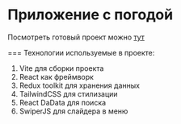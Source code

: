 # Приложение с погодой


Посмотреть готовый проект можно [тут](www.daskis.ru)

===
Технологии используемые в проекте:
1. Vite для сборки проекта
2. React как фреймворк
3. Redux toolkit для хранения данных
4. TailwindCSS для стилизации 
5. React DaData для поиска
6. SwiperJS для слайдера в меню

